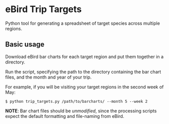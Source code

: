 # eBird Trip Targets

Python tool for generating a spreadsheet of target species across multiple regions. 

## Basic usage

Download eBird bar charts for each target region and put them together in a directory. 

Run the script, specifying the path to the directory containing the bar chart files, and the month and year of your trip. 

For example, if you will be visiting your target regions in the second week of May: 

```
$ python trip_targets.py /path/to/barcharts/ --month 5 --week 2
```

**NOTE**: Bar chart files should be *unmodified*, since the processing scripts expect the default formatting and file-naming from eBird. 
